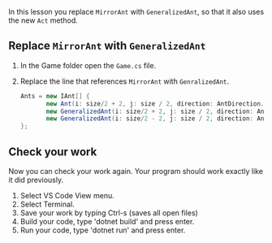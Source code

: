 In this lesson you replace `MirrorAnt` with `GeneralizedAnt`, so that it also uses the new `Act` method.

## Replace `MirrorAnt` with `GeneralizedAnt`

1. In the Game folder open the `Game.cs` file.

1. Replace the line that references `MirrorAnt` with  `GenralizedAnt`.

    ```csharp
    Ants = new IAnt[] {
           new Ant(i: size/2 + 2, j: size / 2, direction: AntDirection.Up),
           new GeneralizedAnt(i: size/2 + 2, j: size / 2, direction: AntDirection.Up),
           new GeneralizedAnt(i: size/2 - 2, j: size / 2, direction: AntDirection.Down)
    };
    ```

## Check your work

Now you can check your work again. Your program should work exactly like it did previously.

1. Select VS Code View menu.
1. Select Terminal.
1. Save your work by typing Ctrl-s (saves all open files)
1. Build your code, type 'dotnet build' and press enter.
1. Run your code, type 'dotnet run' and press enter.
